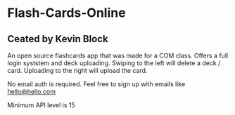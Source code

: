 # Flash-Cards-Online

## Ceated by Kevin Block

An open source flashcards app that was made for a COM class. Offers a full login syststem and deck uploading. Swiping to the left will delete a deck / card. Uploading to the right will upload the card.

No email auth is required. Feel free to sign up with emails like hello@hello.com

Minimum API level is 15
